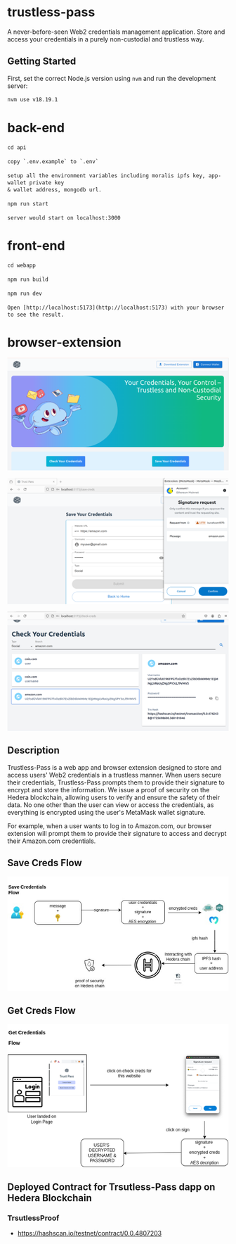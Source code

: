 # trustless-pass

A never-before-seen Web2 credentials management application. Store and access your credentials in a purely non-custodial and trustless way.

## Getting Started

First, set the correct Node.js version using `nvm` and run the development server:
```bash
nvm use v18.19.1

```

# back-end
```
cd api

copy `.env.example` to `.env` 

setup all the environment variables including moralis ipfs key, app-wallet private key
& wallet address, mongodb url. 

npm run start

server would start on localhost:3000

```

# front-end
```
cd webapp

npm run build

npm run dev

Open [http://localhost:5173](http://localhost:5173) with your browser to see the result.

```

# browser-extension


![top](./docs/dashboard.png)


![top](./docs/save-creds.png)


![top](./docs/get-creds.png)


## Description

Trustless-Pass is a web app and browser extension designed to store and access users' Web2 credentials in a trustless manner. When users secure their credentials, Trustless-Pass prompts them to provide their signature to encrypt and store the information. We issue a proof of security on the Hedera blockchain, allowing users to verify and ensure the safety of their data. No one other than the user can view or access the credentials, as everything is encrypted using the user's MetaMask wallet signature.

For example, when a user wants to log in to Amazon.com, our browser extension will prompt them to provide their signature to access and decrypt their Amazon.com credentials.

## Save Creds Flow

![architecture](./docs/trustless-pass.jpg)

## Get Creds Flow

![architecture](./docs/trustless-pass-2.png)



## Deployed Contract for Trsutless-Pass dapp on Hedera Blockchain

### TrsutlessProof

- https://hashscan.io/testnet/contract/0.0.4807203